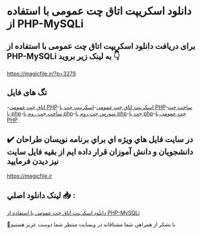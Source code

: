 # دانلود اسکریپت اتاق چت عمومی با استفاده از PHP-MySQLi

## برای دریافت دانلود اسکریپت اتاق چت عمومی با استفاده از PHP-MySQLi به لینک زیر بروید 👇

https://magicfile.ir/?p=3279

## تگ های فایل

-[اتاق چت عمومی PHP](https://magicfile.ir/product/%d8%a7%d8%b3%da%a9%d8%b1%db%8c%d9%be%d8%aa-%d8%a7%d8%aa%d8%a7%d9%82-%da%86%d8%aa-%d8%b9%d9%85%d9%88%d9%85%db%8c-%d8%a8%d8%a7-%d8%a7%d8%b3%d8%aa%d9%81%d8%a7%d8%af%d9%87-%d8%a7%d8%b2-php-mysqli/)-[اسکریپت اتاق چت عمومی](https://magicfile.ir/product/%d8%a7%d8%b3%da%a9%d8%b1%db%8c%d9%be%d8%aa-%d8%a7%d8%aa%d8%a7%d9%82-%da%86%d8%aa-%d8%b9%d9%85%d9%88%d9%85%db%8c-%d8%a8%d8%a7-%d8%a7%d8%b3%d8%aa%d9%81%d8%a7%d8%af%d9%87-%d8%a7%d8%b2-php-mysqli/)-[اسکریپت چت با PHP](https://magicfile.ir/product/%d8%a7%d8%b3%da%a9%d8%b1%db%8c%d9%be%d8%aa-%d8%a7%d8%aa%d8%a7%d9%82-%da%86%d8%aa-%d8%b9%d9%85%d9%88%d9%85%db%8c-%d8%a8%d8%a7-%d8%a7%d8%b3%d8%aa%d9%81%d8%a7%d8%af%d9%87-%d8%a7%d8%b2-php-mysqli/)-[ساخت چت با php](https://magicfile.ir/product/%d8%a7%d8%b3%da%a9%d8%b1%db%8c%d9%be%d8%aa-%d8%a7%d8%aa%d8%a7%d9%82-%da%86%d8%aa-%d8%b9%d9%85%d9%88%d9%85%db%8c-%d8%a8%d8%a7-%d8%a7%d8%b3%d8%aa%d9%81%d8%a7%d8%af%d9%87-%d8%a7%d8%b2-php-mysqli/)-[ساخت چت روم با php](https://magicfile.ir/product/%d8%a7%d8%b3%da%a9%d8%b1%db%8c%d9%be%d8%aa-%d8%a7%d8%aa%d8%a7%d9%82-%da%86%d8%aa-%d8%b9%d9%85%d9%88%d9%85%db%8c-%d8%a8%d8%a7-%d8%a7%d8%b3%d8%aa%d9%81%d8%a7%d8%af%d9%87-%d8%a7%d8%b2-php-mysqli/)-[سورس چت روم با php](https://magicfile.ir/product/%d8%a7%d8%b3%da%a9%d8%b1%db%8c%d9%be%d8%aa-%d8%a7%d8%aa%d8%a7%d9%82-%da%86%d8%aa-%d8%b9%d9%85%d9%88%d9%85%db%8c-%d8%a8%d8%a7-%d8%a7%d8%b3%d8%aa%d9%81%d8%a7%d8%af%d9%87-%d8%a7%d8%b2-php-mysqli/)-[چت با php](https://magicfile.ir/product/%d8%a7%d8%b3%da%a9%d8%b1%db%8c%d9%be%d8%aa-%d8%a7%d8%aa%d8%a7%d9%82-%da%86%d8%aa-%d8%b9%d9%85%d9%88%d9%85%db%8c-%d8%a8%d8%a7-%d8%a7%d8%b3%d8%aa%d9%81%d8%a7%d8%af%d9%87-%d8%a7%d8%b2-php-mysqli/)-[چت عمومی با PHP](https://magicfile.ir/product/%d8%a7%d8%b3%da%a9%d8%b1%db%8c%d9%be%d8%aa-%d8%a7%d8%aa%d8%a7%d9%82-%da%86%d8%aa-%d8%b9%d9%85%d9%88%d9%85%db%8c-%d8%a8%d8%a7-%d8%a7%d8%b3%d8%aa%d9%81%d8%a7%d8%af%d9%87-%d8%a7%d8%b2-php-mysqli/)

## ✔️ در سايت فايل هاي ويژه اي براي برنامه نويسان طراحان دانشجويان و دانش آموزان قرار داده ايم از بقيه فايل سايت نيز ديدن فرماييد

https://magicfile.ir


## لينک دانلود اصلي 📥 :

[دانلود اسکریپت اتاق چت عمومی با استفاده از PHP-MySQLi](https://magicfile.ir/product/%d8%a7%d8%b3%da%a9%d8%b1%db%8c%d9%be%d8%aa-%d8%a7%d8%aa%d8%a7%d9%82-%da%86%d8%aa-%d8%b9%d9%85%d9%88%d9%85%db%8c-%d8%a8%d8%a7-%d8%a7%d8%b3%d8%aa%d9%81%d8%a7%d8%af%d9%87-%d8%a7%d8%b2-php-mysqli/) 


🙏با تشکر از همراهي شما مشتاقانه در وبسایت منتظر شما دوست عزیز هستیم

